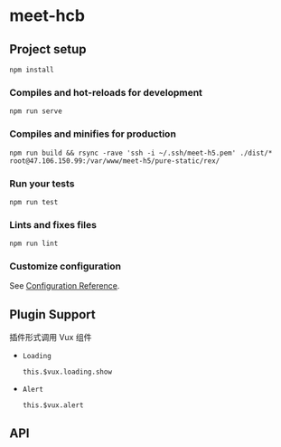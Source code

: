 # meet-hcb

## Project setup

```
npm install
```

### Compiles and hot-reloads for development

```
npm run serve
```

### Compiles and minifies for production

```
npm run build && rsync -rave 'ssh -i ~/.ssh/meet-h5.pem' ./dist/* root@47.106.150.99:/var/www/meet-h5/pure-static/rex/

```

### Run your tests

```
npm run test
```

### Lints and fixes files

```
npm run lint
```

### Customize configuration

See [Configuration Reference](https://cli.vuejs.org/config/).

## Plugin Support

插件形式调用 Vux 组件

- `Loading`

  `this.$vux.loading.show`

- `Alert`

  `this.$vux.alert`

## API
